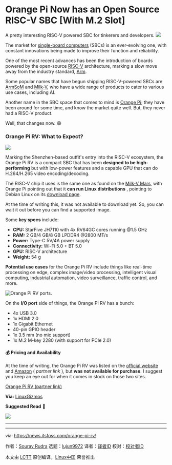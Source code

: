 [#]: subject: "Orange Pi Now has an Open Source RISC-V SBC [With M.2 Slot]"
[#]: via: "https://news.itsfoss.com/orange-pi-rv/"
[#]: author: "Sourav Rudra https://news.itsfoss.com/author/sourav/"
[#]: collector: "lujun9972/lctt-scripts-1705972010"
[#]: translator: " "
[#]: reviewer: " "
[#]: publisher: " "
[#]: url: " "

Orange Pi Now has an Open Source RISC-V SBC [With M.2 Slot]
======
A pretty interesting RISC-V powered SBC for tinkerers and developers.
[![][1]][2]

The market for [single-board computers][3] (SBCs) is an ever-evolving one, with constant innovations being made to improve their function and reliability.

One of the most recent advances has been the introduction of boards powered by the open-source [RISC-V][4] architecture, marking a slow move away from the industry standard, [Arm][5].

Some popular names that have begun shipping RISC-V-powered SBCs are [ArmSoM][6] and [Milk-V][7], who have a wide range of products to cater to various use cases, including AI.

Another name in the SBC space that comes to mind is [Orange Pi][8]; they have been around for some time, and know the market quite well. But, they never had a RISC-V product.

Well, that changes now. 😃

### Orange Pi RV: What to Expect?

![][9]

Marking the Shenzhen-based outfit's entry into the RISC-V ecosystem, the Orange Pi RV is a compact SBC that has been **designed to be high-performing** but with low-power features and a capable GPU that can do H.264/H.265 video encoding/decoding.

The RISC-V chip it uses is the same one as found on the [Milk-V Mars][10], with Orange Pi pointing out that it **can run Linux distributions** , pointing to Debian Linux on its [download page][11].

At the time of writing this, it was not available to download yet. So, you can wait it out before you can find a supported image.

Some **key specs** include:

  * **CPU:** StarFive JH7110 with 4x RV64GC cores running @1.5 GHz
  * **RAM:** 2 GB/4 GB/8 GB LPDDR4 @2800 MT/s
  * **Power:** Type-C 5V/4A power supply
  * **Connectivity:** Wi-Fi 5.0 + BT 5.0
  * **GPU:** RISC-V architecture
  * **Weight:** 54 g



**Potential use cases** for the Orange Pi RV include things like real-time processing on edge, complex image/video processing, intelligent visual computing, industrial automation, video surveillance, traffic control, and more.

![Orange Pi RV ports.][12]

On the **I/O port** side of things, the Orange Pi RV has a bunch:

  * 4x USB 3.0
  * 1x HDMI 2.0
  * 1x Gigabit Ethernet
  * 40-pin GPIO header
  * 1x 3.5 mm (no mic support)
  * 1x M.2 M-key 2280 (with support for PCIe 2.0)



#### 💰 Pricing and Availability

At the time of writing, the Orange Pi RV was listed on the [official website][13] and [Amazon][14] ( _partner link_ ), but **was not available for purchase**. I suggest you keep an eye out for when it comes in stock on those two sites.

[Orange Pi RV (partner link)][14]

**Via:** [LinuxGizmos][15]

**Suggested Read** 📖

![][16]

* * *

--------------------------------------------------------------------------------

via: https://news.itsfoss.com/orange-pi-rv/

作者：[Sourav Rudra][a]
选题：[lujun9972][b]
译者：[译者ID](https://github.com/译者ID)
校对：[校对者ID](https://github.com/校对者ID)

本文由 [LCTT](https://github.com/LCTT/TranslateProject) 原创编译，[Linux中国](https://linux.cn/) 荣誉推出

[a]: https://news.itsfoss.com/author/sourav/
[b]: https://github.com/lujun9972
[1]: https://news.itsfoss.com/assets/images/pikapods-banner-v3.webp
[2]: https://www.pikapods.com/?utm_campaign=banner-2024-05&utm_source=itsfoss
[3]: https://en.wikipedia.org/wiki/Single-board_computer
[4]: https://riscv.org/
[5]: https://www.arm.com/
[6]: https://www.armsom.org/
[7]: https://milkv.io/
[8]: http://www.orangepi.org/index.html
[9]: https://news.itsfoss.com/content/images/2024/09/Orange_Pi_RV_a.jpg
[10]: https://news.itsfoss.com/ubuntu-24-04-lts-risc-v/
[11]: http://www.orangepi.org/html/hardWare/computerAndMicrocontrollers/service-and-support/Orange-Pi-RV.html
[12]: https://news.itsfoss.com/content/images/2024/09/Orange_Pi_RV_b.jpg
[13]: http://www.orangepi.org/html/hardWare/computerAndMicrocontrollers/details/Orange-Pi-RV.html
[14]: https://amzn.to/3z6L7GP
[15]: https://linuxgizmos.com/orangepi-rv-sbc-gains-jh7110-risc-v-processor-and-pcie-2-0-interface/
[16]: https://itsfoss.com/content/images/size/w256h256/2022/12/android-chrome-192x192.png
